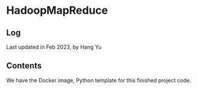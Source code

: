 # HadoopMapReduce

## Log 
Last updated in Feb 2023, by Hang Yu

## Contents
We have the Docker image, Python template for this finished project code.
